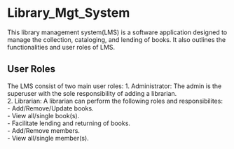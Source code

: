 # Library_Mgt_System
This library management system(LMS) is a software application designed to manage the collection, cataloging,  and lending of books. It also outlines the functionalities and user roles of LMS.
## User Roles
The LMS consist of two main user roles: 
    1. Administrator: The admin is the superuser with the sole responsibility of adding a librarian.    
    2. Librarian: A librarian can perform the following roles and responsibilites:  
        - Add/Remove/Update books.  
        - View all/single book(s).  
        - Facilitate lending and returning of books.    
        - Add/Remove members.   
        - View all/single member(s).    
        
